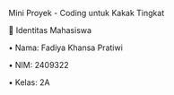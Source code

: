 Mini Proyek - Coding untuk Kakak Tingkat
 
👤 Identitas Mahasiswa

•	Nama: Fadiya Khansa Pratiwi

•	NIM: 2409322

•	Kelas: 2A
